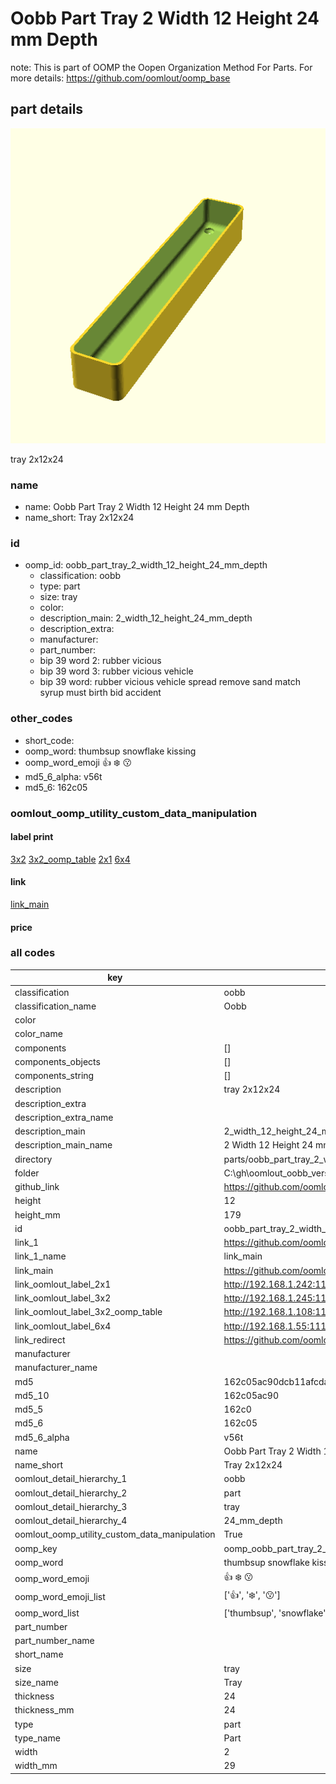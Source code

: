 # Oobb Part Tray 2 Width 12 Height 24 mm Depth  

note: This is part of OOMP the Oopen Organization Method For Parts. For more details: https://github.com/oomlout/oomp_base

##  part details
  

[![](3dpr.png)](3dpr.png)

tray 2x12x24



### name
* name: Oobb Part Tray 2 Width 12 Height 24 mm Depth
* name_short: Tray 2x12x24 
### id
* oomp_id: oobb_part_tray_2_width_12_height_24_mm_depth
  * classification: oobb
  * type: part
  * size: tray
  * color: 
  * description_main: 2_width_12_height_24_mm_depth
  * description_extra: 
  * manufacturer: 
  * part_number: 
  * bip 39 word 2: rubber vicious
  * bip 39 word 3: rubber vicious vehicle
  * bip 39 word: rubber vicious vehicle spread remove sand match syrup must birth bid accident

### other_codes
* short_code: 
* oomp_word: thumbsup snowflake kissing
* oomp_word_emoji :thumbsup: :snowflake: :kissing:
* md5_6_alpha: v56t
* md5_6: 162c05






### oomlout_oomp_utility_custom_data_manipulation
#### label print
[3x2](http://192.168.1.245:1112/?label=oomp%20v56t)
[3x2_oomp_table](http://192.168.1.108:1112/?label=oomp%20v56t)
[2x1](http://192.168.1.242:1112/?label=oomp%20v56t)
[6x4](http://192.168.1.55:1112/?label=oomp%20v56t)    

#### link

[link_main](https://github.com/oomlout/oomlout_oobb_version_4_generated_parts/tree/main/navigation_oomp/oobb/part/tray/2_width_12_height_24_mm_depth/part)                              

#### price







### all codes 
| key | value |  
| --- | --- |  
| classification | oobb |  
| classification_name | Oobb |  
| color |  |  
| color_name |  |  
| components | [] |  
| components_objects | [] |  
| components_string | [] |  
| description | tray 2x12x24 |  
| description_extra |  |  
| description_extra_name |  |  
| description_main | 2_width_12_height_24_mm_depth |  
| description_main_name | 2 Width 12 Height 24 mm Depth |  
| directory | parts/oobb_part_tray_2_width_12_height_24_mm_depth |  
| folder | C:\gh\oomlout_oobb_version_4_generated_parts\parts\oobb_part_tray_2_width_12_height_24_mm_depth |  
| github_link | https://github.com/oomlout/oomlout_oomp_part_src/tree/main/parts/oobb_part_tray_2_width_12_height_24_mm_depth |  
| height | 12 |  
| height_mm | 179 |  
| id | oobb_part_tray_2_width_12_height_24_mm_depth |  
| link_1 | https://github.com/oomlout/oomlout_oobb_version_4_generated_parts/tree/main/navigation_oomp/oobb/part/tray/2_width_12_height_24_mm_depth/part |  
| link_1_name | link_main |  
| link_main | https://github.com/oomlout/oomlout_oobb_version_4_generated_parts/tree/main/navigation_oomp/oobb/part/tray/2_width_12_height_24_mm_depth/part |  
| link_oomlout_label_2x1 | http://192.168.1.242:1112/?label=oomp%20v56t |  
| link_oomlout_label_3x2 | http://192.168.1.245:1112/?label=oomp%20v56t |  
| link_oomlout_label_3x2_oomp_table | http://192.168.1.108:1112/?label=oomp%20v56t |  
| link_oomlout_label_6x4 | http://192.168.1.55:1112/?label=oomp%20v56t |  
| link_redirect | https://github.com/oomlout/oomlout_oobb_version_4_generated_parts/tree/main/parts/oobb_tray_02_12_24 |  
| manufacturer |  |  
| manufacturer_name |  |  
| md5 | 162c05ac90dcb11afcdafd31e3fce5e6 |  
| md5_10 | 162c05ac90 |  
| md5_5 | 162c0 |  
| md5_6 | 162c05 |  
| md5_6_alpha | v56t |  
| name | Oobb Part Tray 2 Width 12 Height 24 mm Depth |  
| name_short | Tray 2x12x24  |  
| oomlout_detail_hierarchy_1 | oobb |  
| oomlout_detail_hierarchy_2 | part |  
| oomlout_detail_hierarchy_3 | tray |  
| oomlout_detail_hierarchy_4 | 24_mm_depth |  
| oomlout_oomp_utility_custom_data_manipulation | True |  
| oomp_key | oomp_oobb_part_tray_2_width_12_height_24_mm_depth |  
| oomp_word | thumbsup snowflake kissing |  
| oomp_word_emoji | :thumbsup: :snowflake: :kissing: |  
| oomp_word_emoji_list | [':thumbsup:', ':snowflake:', ':kissing:'] |  
| oomp_word_list | ['thumbsup', 'snowflake', 'kissing'] |  
| part_number |  |  
| part_number_name |  |  
| short_name |  |  
| size | tray |  
| size_name | Tray |  
| thickness | 24 |  
| thickness_mm | 24 |  
| type | part |  
| type_name | Part |  
| width | 2 |  
| width_mm | 29 |  
